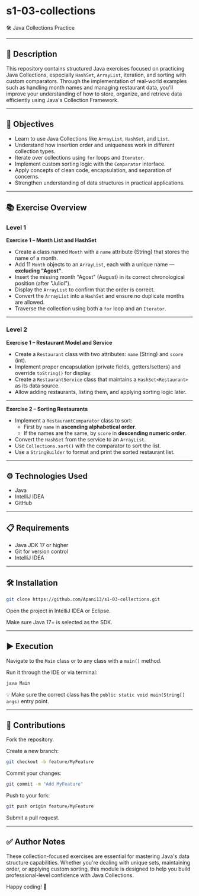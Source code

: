 # s1-03-collections
🛠️ Java Collections Practice

---

## 📝 Description

This repository contains structured Java exercises focused on practicing Java Collections, especially `HashSet`, `ArrayList`, iteration, and sorting with custom comparators. Through the implementation of real-world examples such as handling month names and managing restaurant data, you'll improve your understanding of how to store, organize, and retrieve data efficiently using Java's Collection Framework.

---

## 🚀 Objectives

- Learn to use Java Collections like `ArrayList`, `HashSet`, and `List`.
- Understand how insertion order and uniqueness work in different collection types.
- Iterate over collections using `for` loops and `Iterator`.
- Implement custom sorting logic with the `Comparator` interface.
- Apply concepts of clean code, encapsulation, and separation of concerns.
- Strengthen understanding of data structures in practical applications.

---

## 📚 Exercise Overview

### Level 1
**Exercise 1 – Month List and HashSet**

- Create a class named `Month` with a `name` attribute (String) that stores the name of a month.
- Add 11 `Month` objects to an `ArrayList`, each with a unique name — **excluding "Agost"**.
- Insert the missing month "Agost" (August) in its correct chronological position (after "Juliol").
- Display the `ArrayList` to confirm that the order is correct.
- Convert the `ArrayList` into a `HashSet` and ensure no duplicate months are allowed.
- Traverse the collection using both a `for` loop and an `Iterator`.

---

### Level 2
**Exercise 1 – Restaurant Model and Service**

- Create a `Restaurant` class with two attributes: `name` (String) and `score` (int).
- Implement proper encapsulation (private fields, getters/setters) and override `toString()` for display.
- Create a `RestaurantService` class that maintains a `HashSet<Restaurant>` as its data source.
- Allow adding restaurants, listing them, and applying sorting logic later.

---

**Exercise 2 – Sorting Restaurants**

- Implement a `RestaurantComparator` class to sort:
  - First by `name` in **ascending alphabetical order**.
  - If the names are the same, by `score` in **descending numeric order**.
- Convert the `HashSet` from the service to an `ArrayList`.
- Use `Collections.sort()` with the comparator to sort the list.
- Use a `StringBuilder` to format and print the sorted restaurant list.

---

## ⚙️ Technologies Used

- Java
- IntelliJ IDEA
- GitHub

---

## 📋 Requirements

- Java JDK 17 or higher
- Git for version control
- IntelliJ IDEA

---

## 🛠️ Installation

```bash
git clone https://github.com/Apani13/s1-03-collections.git
```

Open the project in IntelliJ IDEA or Eclipse.

Make sure Java 17+ is selected as the SDK.

---

## ▶️ Execution

Navigate to the `Main` class or to any class with a `main()` method.

Run it through the IDE or via terminal:

```bash
java Main
```

💡 Make sure the correct class has the `public static void main(String[] args)` entry point.

---

## 🤝 Contributions

Fork the repository.

Create a new branch:

```bash
git checkout -b feature/MyFeature
```

Commit your changes:

```bash
git commit -m "Add MyFeature"
```

Push to your fork:

```bash
git push origin feature/MyFeature
```

Submit a pull request.

---

## ✅ Author Notes

These collection-focused exercises are essential for mastering Java's data structure capabilities.
Whether you're dealing with unique sets, maintaining order, or applying custom sorting, this module is designed to help you build professional-level confidence with Java Collections.

Happy coding! 🚀



